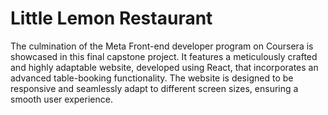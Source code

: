 # Little Lemon Restaurant

The culmination of the Meta Front-end developer program on Coursera is showcased in this final capstone project. It features a meticulously crafted and highly adaptable website, developed using React, that incorporates an advanced table-booking functionality. The website is designed to be responsive and seamlessly adapt to different screen sizes, ensuring a smooth user experience.
